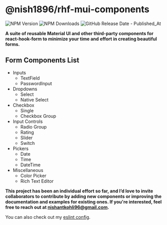 # @nish1896/rhf-mui-components

![NPM Version](https://img.shields.io/npm/v/%40nish1896%2Frhf-mui-components)
![NPM Downloads](https://img.shields.io/npm/dt/%40nish1896%2Frhf-mui-components)
![GitHub Release Date - Published_At](https://img.shields.io/github/release-date/nishkohli96/eslint-config)

**A suite of reusable Material UI and other third-party components for react-hook-form to minimize your time and effort in creating beautiful forms.**

## Form Components List

- Inputs
	- TextField
	- PasswordInput
- Dropdowns
	- Select
	- Native Select
- Checkbox
	- Single
	- Checkbox Group
- Input Controls
	- Radio Group
	- Rating
	- Slider
	- Switch
- Pickers
	- Date
	- Time
	- DateTime
- Miscellaneous
	- Color Picker
	- Rich Text Editor

**This project has been an individual effort so far, and I’d love to invite collaborators to contribute by adding new components or improving the documentation and examples for existing ones. If you're interested, feel free to reach out at [nishantkohli96@gmail.com](mailto:nishantkohli96@gmail.com).**

You can also check out my [eslint config](pmjs.com/package/@nish1896/eslint-config).